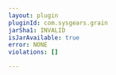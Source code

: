 ```yaml
---
layout: plugin
pluginId: com.sysgears.grain
jarSha1: INVALID
isJarAvailable: true
error: NONE
violations: []

---
```

